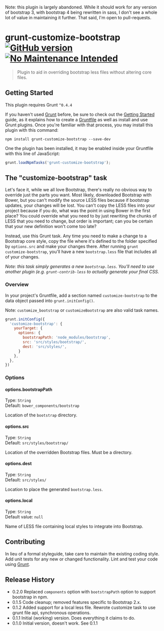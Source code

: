 Note: this plugin is largely abandoned. While it should work for any version of bootstrap 3, with bootstrap 4 being rewritten in sass, I don't see a whole lot of value in maintaining it further. That said, I'm open to pull-requests.

# grunt-customize-bootstrap [![GitHub version](https://badge.fury.io/gh/ianwremmel%2Fgrunt-customize-bootstrap.svg)](http://badge.fury.io/gh/ianwremmel%2Fgrunt-customize-bootstrap) [![No Maintenance Intended](http://unmaintained.tech/badge.svg)](http://unmaintained.tech/)

> Plugin to aid in overriding bootstrap less files without altering core files.

## Getting Started
This plugin requires Grunt `^0.4.4`

If you haven't used [Grunt](http://gruntjs.com/) before, be sure to check out the [Getting Started](http://gruntjs.com/getting-started) guide, as it explains how to create a [Gruntfile](http://gruntjs.com/sample-gruntfile) as well as install and use Grunt plugins. Once you're familiar with that process, you may install this plugin with this command:

```shell
npm install grunt-customize-bootstrap --save-dev
```

One the plugin has been installed, it may be enabled inside your Gruntfile with this line of JavaScript:

```js
grunt.loadNpmTasks('grunt-customize-bootstrap');
```

## The "customize-bootstrap" task

Let's face it, while we all love Bootstrap, there's really no obvious way to override just the parts you want. Most likely, downloaded Bootstrap with Bower, but you can't modify the source LESS files because if bootstrap updates, your changes will be lost. You can't copy the LESS files into your project because if you do, what was the point in using Bower in the first place? You could override what you need to by just rewriting the chunks of LESS that you need to change, but order is important; can you be certain that your new definition won't come too late?

Instead, use this Grunt task. Any time you need to make a change to a Bootstrap core style, copy the file where it's defined to the folder specified by `options.src` and make your changes there. After running `grunt customize-bootstrap`, you'll have a new `bootstrap.less` file that includes all of your changes.

*Note: this task simply generates a new `bootstrap.less`. You'll need to use another plugin (e.g. `grunt-contrib-less` to actually generate your final CSS.*

### Overview
In your project's Gruntfile, add a section named `customize-bootstrap` to the data object passed into `grunt.initConfig()`.

Note: `customize_bootstrap` or `customizeBootstrap` are also valid task names.

```JavaScript
grunt.initConfig({
  'customize-bootstrap': {
    yourTarget: {
      options: {
        bootstrapPath: 'node_modules/bootstrap',
        src: 'src/styles/bootstrap/',
        dest: 'src/styles/',
      }
    },
  },
})
```

### Options


#### options.bootstrapPath

Type: `String`  
Default: `bower_components/bootstrap`  

Location of the `bootstrap` directory.

#### options.src

Type: `String`  
Default: `src/styles/bootstrap/`  

Location of the overridden Bootstrap files. Must be a directory.

#### options.dest

Type: `String`  
Default: `src/styles/`  

Location to place the generated `bootstrap.less`.

#### options.local

Type: `String`  
Default value: `null`  

Name of LESS file containing local styles to integrate into Bootstrap.

## Contributing
In lieu of a formal styleguide, take care to maintain the existing coding style. Add unit tests for any new or changed functionality. Lint and test your code using [Grunt](http://gruntjs.com/).

## Release History
- 0.2.0 Replaced `components` option with `bootstrapPath` option to support bootstrap in npm.
- 0.1.5 Code cleanup; removed features specific to Bootstrap 2.x.
- 0.1.2 Added support for a local less file. Rewrote customize task to use grunt file api, synchronous operations.
- 0.1.1 Initial (working) version. Does everything it claims to do.
- 0.1.0 Initial version, doesn't work. See 0.1.1
